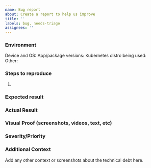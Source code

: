 ```yaml
---
name: Bug report
about: Create a report to help us improve
title: ''
labels: bug, needs-triage
assignees: ''
---
```


### Environment
Device and OS:
App/package versions:
Kubernetes distro being used:
Other:

### Steps to reproduce
1.

### Expected result

### Actual Result

### Visual Proof (screenshots, videos, text, etc)

### Severity/Priority

### Additional Context
Add any other context or screenshots about the technical debt here.

